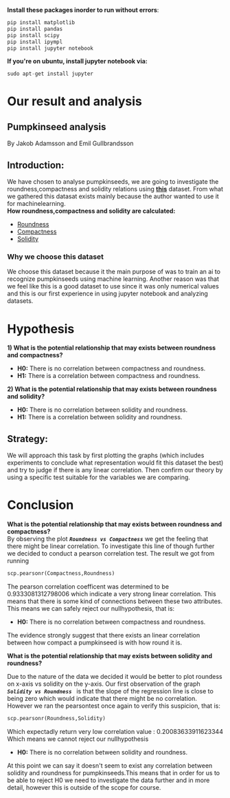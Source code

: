 __Install these packages inorder to run without errors__:
```py
pip install matplotlib
pip install pandas
pip install scipy
pip install ipympl
pip install jupyter notebook 
```
__If you're on ubuntu, install jupyter notebook via:__
```py
sudo apt-get install jupyter
```
# Our result and analysis
## __Pumpkinseed analysis__
By Jakob Adamsson and Emil Gullbrandsson
## __Introduction:__
We have chosen to analyse pumpkinseeds, we are going to investigate the roundness,compactness and solidity relations using __[this](https://www.kaggle.com/mkoklu42/pumpkin-seeds-dataset?select=Pumpkin_Seeds_Dataset.arff)__ dataset.
From what we gathered this datasat exists mainly because the author wanted to use it for machinelearning.  
__How roundness,compactness and solidity are calculated:__
- [Roundness](https://en.wikipedia.org/wiki/Roundness) 
- [Compactness](https://en.wikipedia.org/wiki/Compactness_measure_of_a_shape)
- [Solidity](http://www.cyto.purdue.edu/cdroms/micro2/content/education/wirth10.pdf)

### __Why we choose this dataset__
We choose this dataset because it the main purpose of was to train an ai to recognize pumpkinseeds using machine learning.
Another reason was that we feel like this is a good dataset to use since it was only numerical values and this is our first experience in using jupyter notebook and analyzing datasets.

# __Hypothesis__
__1) What is the potential relationship that may exists between roundness and compactness?__  
- __H0:__  There is no correlation between compactness and roundness.
- __H1:__  There is a correlation between compactness and roundness.

__2) What is the potential relationship that may exists between roundness and solidity?__
- __H0:__  There is no correlation between solidity and roundness.
- __H1:__  There is a correlation between solidity and roundness.

## __Strategy:__
We will approach this task by first plotting the graphs (which includes experiments to conclude what representation would fit this dataset the best) and try to judge if there is any linear correlation.
Then confirm our theory by using a specific test suitable for the variables we are comparing.


# __Conclusion__
__What is the potential relationship that may exists between roundness and compactness?__  
By observing the plot ___**`Roundness vs Compactness`**___ we get the feeling that there might be linear correlation. To investigate this line of though further we decided to conduct a pearson correlation test. The result we got from running 
```py 
scp.pearsonr(Compactness,Roundness)
```
The pearson correlation coefficent was determined to be 0.9333081312798006 which indicate a very strong linear correlation.
This means that there is some kind of connections between these two attributes.  
This means we can safely reject our nullhypothesis, that is: 
- __H0:__ There is no correlation between compactness and roundness.  

The evidence strongly suggest that there exists an linear correlation between how compact a pumpkinseed is with how round it is.

__What is the potential relationship that may exists between solidity and roundness?__

Due to the nature of the data we decided it would be better to plot roundess on x-axis vs solidity on the y-axis. Our first observation of the graph  ___**`Solidity vs Roundness `**___ is that the slope of the regression line is close to being zero which would indicate that there might be no correlation. However we ran the pearsontest once again to verify this suspicion, that is:
```py
scp.pearsonr(Roundness,Solidity)
```
Which expectadly return very low correlation value : 0.20083633911623344  
Which means we cannot reject our nullhypothesis 
- __H0:__  There is no correlation between solidity and roundness.  

At this point we can say it doesn't seem to exist any correlation between solidity and roundness for pumpkinseeds.This means that in order for us to be able to reject H0 we need to investigate the data further and in more detail, however this is outside of the scope for course. 